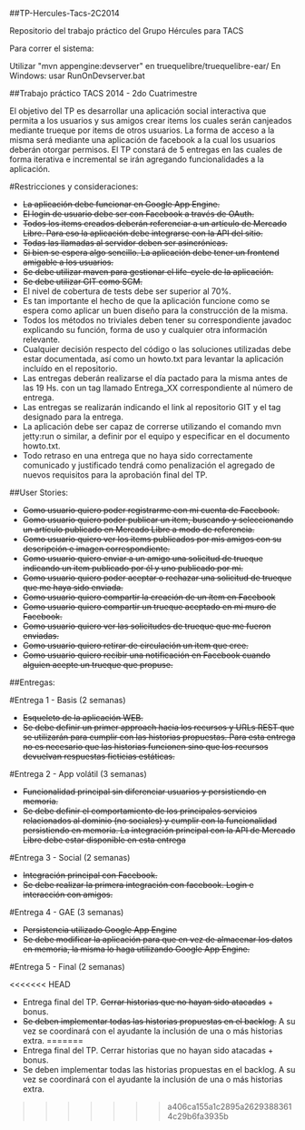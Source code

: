 ##TP-Hercules-Tacs-2C2014


Repositorio del trabajo práctico del Grupo Hércules para TACS 

Para correr el sistema:

Utilizar "mvn appengine:devserver" en truequelibre/truequelibre-ear/
En Windows: usar RunOnDevserver.bat 



##Trabajo práctico TACS 2014 - 2do Cuatrimestre


El objetivo del TP es desarrollar una aplicación social interactiva que permita a los usuarios y sus amigos crear items los cuales serán canjeados mediante trueque por items de otros usuarios.
La forma de acceso a la misma será mediante una aplicación de facebook a la cual los usuarios deberán otorgar permisos.
El TP constará de 5 entregas en las cuales de forma iterativa e incremental se irán agregando funcionalidades a la aplicación.


#Restricciones y consideraciones:


* ~~La aplicación debe funcionar en Google App Engine.~~
* ~~El login de usuario debe ser con Facebook a través de OAuth.~~
* ~~Todos los items creados deberán referenciar a un artículo de Mercado Libre. Para eso la aplicación debe integrarse con la API del sitio.~~
* ~~Todas las llamadas al servidor deben ser asincrónicas.~~
* ~~Si bien se espera algo sencillo. La aplicación debe tener un frontend amigable a los usuarios.~~
* ~~Se debe utilizar maven para gestionar el life-cycle de la aplicación.~~
* ~~Se debe utilizar GIT como SCM.~~
* El nivel de cobertura de tests debe ser superior al 70%.
* Es tan importante el hecho de que la aplicación funcione como se espera como aplicar un buen diseño para la construcción de la misma.
* Todos los métodos no triviales deben tener su correspondiente javadoc explicando su función, forma de uso y cualquier otra información relevante.
* Cualquier decisión respecto del código o las soluciones utilizadas debe estar documentada, así como un howto.txt para levantar la aplicación incluído en el repositorio.
* Las entregas deberán realizarse el día pactado para la misma antes de las 19 Hs. con un tag llamado Entrega_XX correspondiente al número de entrega.
* Las entregas se realizarán indicando el link al repositorio GIT y el tag designado para la entrega.
* La aplicación debe ser capaz de correrse utilizando el comando mvn jetty:run o similar, a definir por el equipo y especificar en el documento howto.txt.
* Todo retraso en una entrega que no haya sido correctamente comunicado y justificado tendrá como penalización el agregado de nuevos requisitos para la aprobación final del TP.


##User Stories:


* ~~Como usuario quiero poder registrarme con mi cuenta de Facebook.~~
* ~~Como usuario quiero poder publicar un item, buscando y seleccionando un artículo publicado en Mercado Libre a modo de referencia.~~ 
* ~~Como usuario quiero ver los items publicados por mis amigos con su descripción e imagen correspondiente.~~ 
* ~~Como usuario quiero enviar a un amigo una solicitud de trueque indicando un item publicado por él y uno publicado por mi.~~
* ~~Como usuario quiero poder aceptar o rechazar una solicitud de trueque que me haya sido enviada.~~
* ~~Como usuario quiero compartir la creación de un ítem en Facebook~~
* ~~Como usuario quiero compartir un trueque aceptado en mi muro de Facebook.~~
* ~~Como usuario quiero ver las solicitudes de trueque que me fueron enviadas.~~
* ~~Como usuario quiero retirar de circulación un item que cree.~~ 
* ~~Como usuario quiero recibir una notificación en Facebook cuando alguien acepte un trueque que propuse.~~


##Entregas:


#Entrega 1 - Basis (2 semanas)

* ~~Esqueleto de la aplicación WEB.~~
* ~~Se debe definir un primer approach hacia los recursos y URLs REST que se utilizarán para cumplir con las historias propuestas. Para esta entrega no es necesario que las historias funcionen sino que los recursos devuelvan respuestas ficticias estáticas.~~

#Entrega 2 - App volátil (3 semanas)

* ~~Funcionalidad principal sin diferenciar usuarios y persistiendo en memoria.~~
* ~~Se debe definir el comportamiento de los principales servicios relacionados al dominio (no sociales) y cumplir con la funcionalidad persistiendo en memoria. La integración principal con la API de Mercado Libre debe estar disponible en esta entrega~~

#Entrega 3 - Social (2 semanas)

* ~~Integración principal con Facebook.~~
* ~~Se debe realizar la primera integración con facebook. Login e interacción con amigos.~~

#Entrega 4 - GAE (3 semanas)

* ~~Persistencia utilizado Google App Engine~~
* ~~Se debe modificar la aplicación para que en vez de almacenar los datos en memoria, la misma lo haga utilizando Google App Engine.~~

#Entrega 5 - Final (2 semanas)

<<<<<<< HEAD
* Entrega final del TP. ~~Cerrar historias que no hayan sido atacadas~~ + bonus.
* ~~Se deben implementar todas las historias propuestas en el backlog.~~ A su vez se coordinará con el ayudante la inclusión de una o más historias extra.
=======
* Entrega final del TP. Cerrar historias que no hayan sido atacadas + bonus.
* Se deben implementar todas las historias propuestas en el backlog. A su vez se coordinará con el ayudante la inclusión de una o más historias extra.
>>>>>>> a406ca155a1c2895a26293883614c29b6fa3935b
